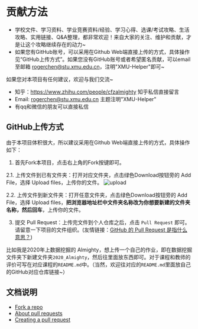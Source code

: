 # 贡献方法

- 学校文件、学习资料、学业竞赛资料/经验、学习心得、选课/考试攻略、生活攻略、实用链接、Q&A整理，都非常欢迎！来自大家的关注、维护和贡献，才是让这个攻略继续存在的动力~
- 如果您有GitHub账号，可以采用在Github Web端直接上传的方式，具体操作见“GitHub上传方式”。如果您没有GitHub账号或者希望匿名贡献，可以email至邮箱 rogerchen@stu.xmu.edu.cn，注明"XMU-Helper"即可~

如果您对本项目有任何建议，欢迎与我们交流~ 
- 知乎：https://www.zhihu.com/people/cfzalmighty 知乎私信直接留言
- Email: rogerchen@stu.xmu.edu.cn 主题注明"XMU-Helper"
- 有qq和微信的朋友可以直接私信

## GitHub上传方式

由于本项目体积很大，所以建议采用在Github Web端直接上传的方式，具体操作如下：

1. 首先Fork本项目，点击右上角的Fork按键即可。

2.1. 上传文件到已有文件夹：打开对应文件夹，点击绿色Download按钮旁的 Add File，选择 Upload files，上传你的文件。
![upload](https://github.com/rogerchenfz/XMU-Helper/blob/main/Upload.png)

2.2. 上传文件到新文件夹：打开任意文件夹，点击绿色Download按钮旁的 Add File，选择 Upload files，**把浏览器地址栏中文件夹名称改为你想要新建的文件夹名称，然后回车**，上传你的文件。

3. 提交 Pull Request：上传完文件到个人仓库之后，点击 `Pull Request` 即可。请留意一下项目的文件组织。(友情链接：[GitHub 的 Pull Request 是指什么意思？](https://www.zhihu.com/question/21682976))

比如我是2020年上数据挖掘的 Almighty，想上传一个自己的作业，即在数据挖掘文件夹下新建文件夹`2020_Almighty`，然后往里面放东西即可。对于课程和教师的评价可写在对应课程的`README.md`中。（当然，欢迎往对应的`README.md`里面放自己的GitHub对应仓库链接~）

## 文档说明
- [Fork a repo](https://docs.github.com/en/free-pro-team@latest/github/getting-started-with-github/fork-a-repo)
- [About pull requests](https://docs.github.com/en/free-pro-team@latest/github/collaborating-with-issues-and-pull-requests/about-pull-requests)
- [Creating a pull request](https://docs.github.com/en/free-pro-team@latest/github/collaborating-with-issues-and-pull-requests/creating-a-pull-request)
